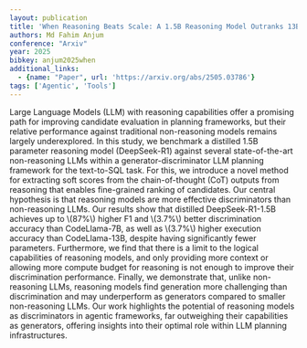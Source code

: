 ```yaml
---
layout: publication
title: 'When Reasoning Beats Scale: A 1.5B Reasoning Model Outranks 13B Llms As Discriminator'
authors: Md Fahim Anjum
conference: "Arxiv"
year: 2025
bibkey: anjum2025when
additional_links:
  - {name: "Paper", url: 'https://arxiv.org/abs/2505.03786'}
tags: ['Agentic', 'Tools']
---
```

Large Language Models (LLM) with reasoning capabilities offer a promising
path for improving candidate evaluation in planning frameworks, but their
relative performance against traditional non-reasoning models remains largely
underexplored. In this study, we benchmark a distilled 1.5B parameter reasoning
model (DeepSeek-R1) against several state-of-the-art non-reasoning LLMs within
a generator-discriminator LLM planning framework for the text-to-SQL task. For
this, we introduce a novel method for extracting soft scores from the
chain-of-thought (CoT) outputs from reasoning that enables fine-grained ranking
of candidates. Our central hypothesis is that reasoning models are more
effective discriminators than non-reasoning LLMs. Our results show that
distilled DeepSeek-R1-1.5B achieves up to \\(87%\\) higher F1 and \\(3.7%\\) better
discrimination accuracy than CodeLlama-7B, as well as \\(3.7%\\) higher execution
accuracy than CodeLlama-13B, despite having significantly fewer parameters.
Furthermore, we find that there is a limit to the logical capabilities of
reasoning models, and only providing more context or allowing more compute
budget for reasoning is not enough to improve their discrimination performance.
Finally, we demonstrate that, unlike non-reasoning LLMs, reasoning models find
generation more challenging than discrimination and may underperform as
generators compared to smaller non-reasoning LLMs. Our work highlights the
potential of reasoning models as discriminators in agentic frameworks, far
outweighing their capabilities as generators, offering insights into their
optimal role within LLM planning infrastructures.
